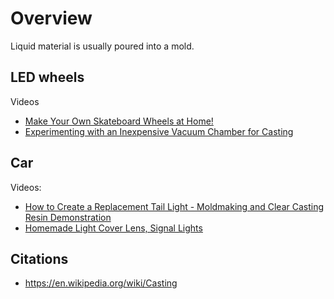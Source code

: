 # Overview

Liquid material is usually poured into a mold.

## LED wheels

Videos

- [Make Your Own Skateboard Wheels at Home!](https://www.youtube.com/watch?v=ck5xBcpLJgs&list=PLufH4u2Z_gs4Eg0Dlz2D9kg0rtcFSOkG0)
- [Experimenting with an Inexpensive Vacuum Chamber for Casting](https://www.youtube.com/watch?v=wOWLrNrV3Ts&list=PLufH4u2Z_gs4Eg0Dlz2D9kg0rtcFSOkG0)
 
## Car

Videos:

- [How to Create a Replacement Tail Light - Moldmaking and Clear Casting Resin Demonstration](https://www.youtube.com/watch?v=Pu1RTkWHA3o)
- [Homemade Light Cover Lens, Signal Lights](https://www.youtube.com/watch?v=Qydhps2eo1E)

## Citations

- https://en.wikipedia.org/wiki/Casting